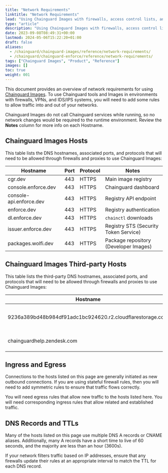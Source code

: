 ```yaml
---
title: "Network Requirements"
linktitle: "Network Requirements"
lead: "Using Chainguard Images with firewalls, access control lists, and proxies"
type: "article"
description: "Using Chainguard Images with firewalls, access control lists, and proxies"
date: 2023-09-08T08:49:31+00:00
lastmod: 2024-05-06T15:22:20+01:00
draft: false
aliases:
  - /chainguard/chainguard-images/reference/network-requirements/
  - /chainguard/chainguard-enforce/reference/network-requirements/
tags: ["Chainguard Images", "Product", "Reference"]
images: []
toc: true
weight: 001
---
```


This document provides an overview of network requirements for using [Chainguard Images](https://www.chainguard.dev/chainguard-images?utm_source=docs). To use Chainguard tools and Images in environments with firewalls, VPNs, and IDS/IPS systems, you will need to add some rules to allow traffic into and out of your networks.

Chainguard Images do not call Chainguard services while running, so no network changes would be required to the runtime environment. Review the **Notes** column for more info on each Hostname.

## Chainguard Images Hosts

This table lists the DNS hostnames, associated ports, and protocols that will need to be allowed through firewalls and proxies to use Chainguard Images:

| Hostname                | Port | Protocol | Notes                                           |
| ----------------------- | ---- | -------- | ----------------------------------------------- |
| cgr.dev                 | 443  | HTTPS    | Main image registry                             |
| console.enforce.dev     | 443  | HTTPS    | Chainguard dashboard                            |
| console-api.enforce.dev | 443  | HTTPS    | Registry API endpoint                           |
| enforce.dev             | 443  | HTTPS    | Registry authentication                         |
| dl.enforce.dev          | 443  | HTTPS    | `chainctl` downloads                            |
| issuer.enforce.dev      | 443  | HTTPS    | Registry STS (Security Token Service)           |
| packages.wolfi.dev      | 443  | HTTPS    | Package repository (Developer Images)           |

## Chainguard Images Third-party Hosts

This table lists the third-party DNS hostnames, associated ports, and protocols that will need to be allowed through firewalls and proxies to use Chainguard Images:

| Hostname                                                  | Port | Protocol | Notes                        |
| --------------------------------------------------------- | ---- | -------- | ---------------------------- |
| 9236a389bd48b984df91adc1bc924620.r2.cloudflarestorage.com | 443  | HTTPS    | Blob storage for cgr.dev     |
| chainguardhelp.zendesk.com                                | 443  | HTTPS    | Support access for customers |

## Ingress and Egress

Connections to the hosts listed on this page are generally initiated as new outbound connections. If you are using stateful firewall rules, then you will need to add symmetric rules to ensure that traffic flows correctly.

You will need egress rules that allow new traffic to the hosts listed here. You will need corresponding ingress rules that allow related and established traffic.

## DNS Records and TTLs

Many of the hosts listed on this page use multiple DNS A records or CNAME aliases. Additionally, many A records have a short time to live of 60 seconds, and the majority are less than an hour (3600s).

If your network filters traffic based on IP addresses, ensure that any firewalls update their rules at an appropriate interval to match the TTL for each DNS record.
